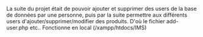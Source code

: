 La suite du projet était de pouvoir ajouter et supprimer des users de la base de données par une personne, puis par la suite permettre aux différents users d'ajouter/supprimer/modifier des produits.
D'où le fichier add-user.php etc..
Fonctionne en local (/xampp/htdocs/IMS)
